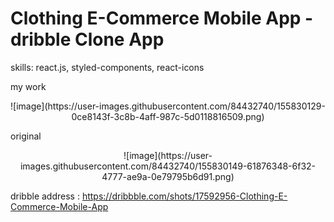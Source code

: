 # Clothing E-Commerce Mobile App - dribble Clone App

skills: react.js, styled-components, react-icons

my work
<center>
![image](https://user-images.githubusercontent.com/84432740/155830129-0ce8143f-3c8b-4aff-987c-5d0118816509.png)
</center>

original
<center>
![image](https://user-images.githubusercontent.com/84432740/155830149-61876348-6f32-4777-ae9a-0e79795b6d91.png)
</center>


dribble address : https://dribbble.com/shots/17592956-Clothing-E-Commerce-Mobile-App
